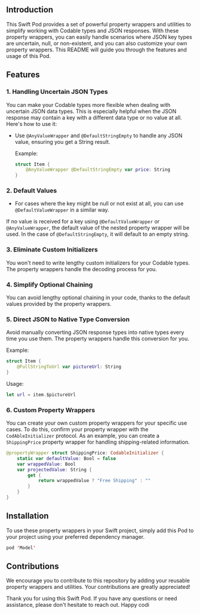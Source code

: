 ## Introduction

This Swift Pod provides a set of powerful property wrappers and utilities to simplify working with Codable types and JSON responses. With these property wrappers, you can easily handle scenarios where JSON key types are uncertain, null, or non-existent, and you can also customize your own property wrappers. This README will guide you through the features and usage of this Pod.

## Features

### 1. Handling Uncertain JSON Types

You can make your Codable types more flexible when dealing with uncertain JSON data types. This is especially helpful when the JSON response may contain a key with a different data type or no value at all. Here's how to use it:

- Use `@AnyValueWrapper` and `@DefaultStringEmpty` to handle any JSON value, ensuring you get a String result.
  
  Example:
  ```swift
  struct Item {
      @AnyValueWrapper @DefaultStringEmpty var price: String
  }
  ```
  


### 2. Default Values
- For cases where the key might be null or not exist at all, you can use `@DefaultValueWrapper` in a similar way.

If no value is received for a key using `@DefaultValueWrapper` or `@AnyValueWrapper`, the default value of the nested property wrapper will be used. In the case of `@DefaultStringEmpty`, it will default to an empty string.

### 3. Eliminate Custom Initializers

You won't need to write lengthy custom initializers for your Codable types. The property wrappers handle the decoding process for you.

### 4. Simplify Optional Chaining

You can avoid lengthy optional chaining in your code, thanks to the default values provided by the property wrappers.

### 5. Direct JSON to Native Type Conversion

Avoid manually converting JSON response types into native types every time you use them. The property wrappers handle this conversion for you.

Example:
```swift
struct Item {
    @FullStringToUrl var pictureUrl: String
}
```

Usage:
```swift
let url = item.$pictureUrl
```

### 6. Custom Property Wrappers

You can create your own custom property wrappers for your specific use cases. To do this, confirm your property wrapper with the `CodAbleInitializer` protocol. As an example, you can create a `ShippingPrice` property wrapper for handling shipping-related information.

```swift
@propertyWrapper struct ShippingPrice: CodableInitializer {
    static var defaultValue: Bool = false
    var wrappedValue: Bool
    var projectedValue: String {
        get {
            return wrappedValue ? "Free Shipping" : ""
        }
    }
}
```

## Installation

To use these property wrappers in your Swift project, simply add this Pod to your project using your preferred dependency manager.

```swift
pod 'Model'
```

## Contributions

We encourage you to contribute to this repository by adding your reusable property wrappers and utilities. Your contributions are greatly appreciated!

Thank you for using this Swift Pod. If you have any questions or need assistance, please don't hesitate to reach out. Happy codi
